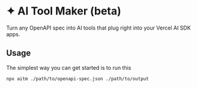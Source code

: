 # ✦ AI Tool Maker (beta)

Turn any OpenAPI spec into AI tools that plug right into your Vercel AI SDK apps.

## Usage

The simplest way you can get started is to run this

```
npx aitm ./path/to/openapi-spec.json ./path/to/output
```
